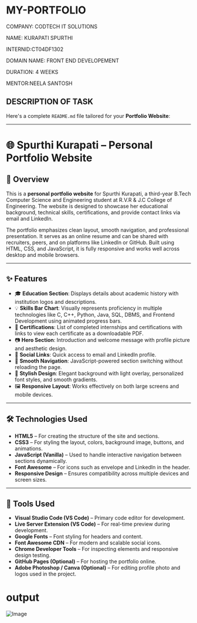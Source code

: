 # MY-PORTFOLIO

COMPANY: CODTECH IT SOLUTIONS

NAME: KURAPATI SPURTHI

INTERNID:CT04DF1302

DOMAIN NAME: FRONT END DEVELOPEMENT

DURATION: 4 WEEKS

MENTOR:NEELA SANTOSH

## DESCRIPTION OF TASK
Here's a complete `README.md` file tailored for your **Portfolio Website**:

---

# 🌐 Spurthi Kurapati – Personal Portfolio Website

## 📝 Overview

This is a **personal portfolio website** for Spurthi Kurapati, a third-year B.Tech Computer Science and Engineering student at R.V.R & J.C College of Engineering. The website is designed to showcase her educational background, technical skills, certifications, and provide contact links via email and LinkedIn.

The portfolio emphasizes clean layout, smooth navigation, and professional presentation. It serves as an online resume and can be shared with recruiters, peers, and on platforms like LinkedIn or GitHub. Built using HTML, CSS, and JavaScript, it is fully responsive and works well across desktop and mobile browsers.

---

## ✨ Features

* 🎓 **Education Section**: Displays details about academic history with institution logos and descriptions.
* 💡 **Skills Bar Chart**: Visually represents proficiency in multiple technologies like C, C++, Python, Java, SQL, DBMS, and Frontend Development using animated progress bars.
* 📄 **Certifications**: List of completed internships and certifications with links to view each certificate as a downloadable PDF.
* 📷 **Hero Section**: Introduction and welcome message with profile picture and aesthetic design.
* 🔗 **Social Links**: Quick access to email and LinkedIn profile.
* 🧭 **Smooth Navigation**: JavaScript-powered section switching without reloading the page.
* 🎨 **Stylish Design**: Elegant background with light overlay, personalized font styles, and smooth gradients.
* 🖼️ **Responsive Layout**: Works effectively on both large screens and mobile devices.

---

## 🛠️ Technologies Used

* **HTML5** – For creating the structure of the site and sections.
* **CSS3** – For styling the layout, colors, background image, buttons, and animations.
* **JavaScript (Vanilla)** – Used to handle interactive navigation between sections dynamically.
* **Font Awesome** – For icons such as envelope and LinkedIn in the header.
* **Responsive Design** – Ensures compatibility across multiple devices and screen sizes.

---

## 🧪 Tools Used

* **Visual Studio Code (VS Code)** – Primary code editor for development.
* **Live Server Extension (VS Code)** – For real-time preview during development.
* **Google Fonts** – Font styling for headers and content.
* **Font Awesome CDN** – For modern and scalable social icons.
* **Chrome Developer Tools** – For inspecting elements and responsive design testing.
* **GitHub Pages (Optional)** – For hosting the portfolio online.
* **Adobe Photoshop / Canva (Optional)** – For editing profile photo and logos used in the project.

# output
![Image](https://github.com/user-attachments/assets/a987bf2c-56ab-4b08-b824-31404fdbf479)



